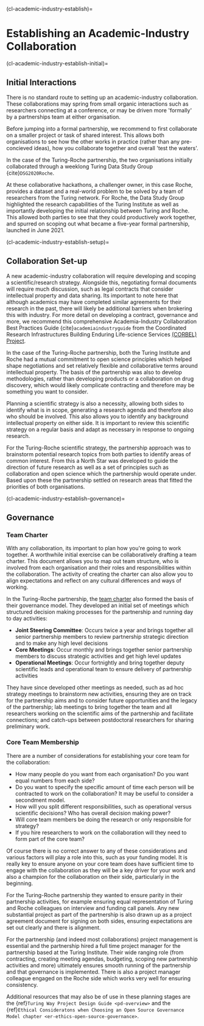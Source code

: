(cl-academic-industry-establish)=
# Establishing an Academic-Industry Collaboration

(cl-academic-industry-establish-initial)=

## Initial Interactions

There is no standard route to setting up an academic-industry collaboration. 
These collaborations may spring from small organic interactions such as researchers connecting at a conference, or may be driven more 'formally' by a partnerships team at either organisation. 

Before jumping into a formal partnership, we recommend to first collaborate on a smaller project or task of shared interest. 
This allows both organisations to see how the other works in practice (rather than any pre-concieved ideas), how you collaborate together and overall 'test the waters'. 

In the case of the Turing-Roche partnership, the two organisations initially collaborated through a weeklong Turing Data Study Group {cite}`DSG2020Roche`. 

At these collaborative hackathons, a challenger owner, in this case Roche, provides a dataset and a real-world problem to be solved by a team of researchers from the Turing network. 
For Roche, the Data Study Group highlighted the research capabilities of the Turing Institute as well as importantly developing the initial relationship between Turing and Roche. 
This allowed both parties to see that they could productively work together, and spurred on scoping out what became a five-year formal partnership, launched in June 2021. 

(cl-academic-industry-establish-setup)=

## Collaboration Set-up

A new academic-industry collaboration will require developing and scoping a scientific/research strategy. 
Alongside this, negotiating formal documents will require much discussion, such as legal contracts that consider intellectual property and data sharing. 
Its important to note here that although academics may have completed similar agreements for their research in the past, there will likely be additional barriers when brokering this with industry. 
For more detail on developing a contract, governance and more, we recommend this comprehensive Academia-Industry Collaboration Best Practices Guide {cite}`academiaindustryguide` from the Coordinated Research Infrastructures Building Enduring Life-science Services [(CORBEL) Project](https://www.corbel-project.eu/home.html). 

In the case of the Turing-Roche partnership, both the Turing Institute and Roche had a mutual commitment to open science principles which helped shape negotiations and set relatively flexible and collaborative terms around intellectual property. 
The basis of the partnership was also to develop methodologies, rather than developing products or a collaboration on drug discovery, which would likely complicate contracting and therefore may be something you want to consider.

Planning a scientific strategy is also a necessity, allowing both sides to identify what is in scope, generating a research agenda and therefore also who should be involved.
This also allows you to identify any background intellectual property on either side. 
It is important to review this scientific strategy on a regular basis and adapt as necessary in response to ongoing research.

For the Turing-Roche scientific strategy, the partnership approach was to brainstorm potential research topics from both parties to identify areas of common interest. 
From this a North Star was developed to guide the direction of future research as well as a set of principles such as collaboration and open science which the partnership would operate under. 
Based upon these the partnership settled on research areas that fitted the priorities of both organisations. 

(cl-academic-industry-establish-governance)=

## Governance

### Team Charter 

With any collaboration, its important to plan how you're going to work together. 
A worthwhile initial exercise can be collaboratively drafting a team charter. 
This document allows you to map out team structure, who is involved from each organisation and their roles and responsibilities within the collaboration. 
The activity of creating the charter can also allow you to align expectations and reflect on any cultural differences and ways of working. 

In the Turing-Roche partnership, the [team charter](https://github.com/alan-turing-institute/turing-roche-partnership/blob/main/partnership-team-charter.md) also formed the basis of their governance model. 
They developed an initial set of meetings which structured decision making processes for the partnership and running day to day activities:

* **Joint Steering Committee**: Occurs twice a year and brings together all senior partnership members to review partnership strategic direction and to make any high level decisions
* **Core Meetings**: Occur monthly and brings together senior partnership members to discuss strategic activities and get high level updates
* **Operational Meetings**: Occur fortnightly and bring together deputy scientific leads and operational team to ensure delivery of partnership activities

They have since developed other meetings as needed, such as ad hoc strategy meetings to brainstorm new activities, ensuring they are on track for the partnership aims and to consider future opportunities and the legacy of the partnership; lab meetings to bring together the team and all researchers working on the scientific aims of the partnership and facilitate connections; and catch-ups between postdoctoral researchers for sharing preliminary work.

### Core Team Membership

There are a number of considerations for establishing your core team for the collaboration:
* How many people do you want from each organisation? Do you want equal numbers from each side?
* Do you want to specify the specific amount of time each person will be contracted to work on the collaboration? It may be useful to consider a secondment model. 
* How will you split different responsibilities, such as operational versus scientific decisions? Who has overall decision making power? 
* Will core team members be doing the research or only responsible for strategy? 
* If you hire researchers to work on the collaboration will they need to form part of the core team? 

Of course there is no correct answer to any of these considerations and various factors will play a role into this, such as your funding model. It is really key to ensure anyone on your core team does have sufficient time to engage with the collaboration as they will be a key driver for your work and also a champion for the collaboration on their side, particularly in the beginning.  

For the Turing-Roche partnership they wanted to ensure parity in their partnership activities, for example ensuring equal representation of Turing and Roche colleagues on interview and funding call panels. 
Any new substantial project as part of the partnership is also drawn up as a project agreement document for signing on both sides, ensuring expectations are set out clearly and there is alignment.  

For the partnership (and indeed most collaborations) project management is essential and the partnership hired a full time project manager for the partnership based at the Turing Institute.
Their wide ranging role (from contracting, creating meeting agendas, budgeting, scoping new partnership activities and more) ultimately ensures smooth running of the partnership and that governance is implemented. 
There is also a project manager colleague engaged on the Roche side which works very well for ensuring consistency.

Additional resources that may also be of use in these planning stages are the {ref}`Turing Way Project Design Guide <pd-overview>` and the {ref}`Ethical Consideratons when Choosing an Open Source Governance Model chapter <er-ethics-open-source-governance>`. 
